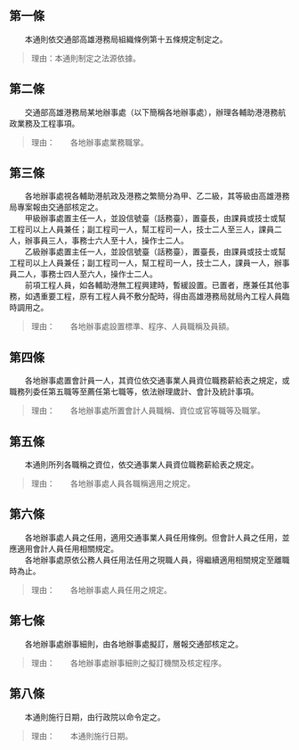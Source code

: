 第一條 
-------
　　本通則依交通部高雄港務局組織條例第十五條規定制定之。  
> 理由：本通則制定之法源依據。



第二條 
-------
　　交通部高雄港務局某地辦事處（以下簡稱各地辦事處），辦理各輔助港港務航政業務及工程事項。  
> 理由：　　各地辦事處業務職掌。



第三條 
-------
　　各地辦事處視各輔助港航政及港務之繁簡分為甲、乙二級，其等級由高雄港務局專案報由交通部核定之。  
　　甲級辦事處置主任一人，並設信號臺（話務臺），置臺長，由課員或技士或幫工程司以上人員兼任；副工程司一人，幫工程司一人，技士二人至三人，課員二人，辦事員三人，事務士六人至十人，操作士二人。  
　　乙級辦事處置主任一人，並設信號臺（話務臺），置臺長，由課員或技士或幫工程司以上人員兼任；副工程司一人，幫工程司一人，技士二人，課員一人，辦事員二人，事務士四人至六人，操作士二人。  
　　前項工程人員，如各輔助港無工程興建時，暫緩設置。已置者，應兼任其他事務，如遇重要工程，原有工程人員不敷分配時，得由高雄港務局就局內工程人員臨時調用之。  
> 理由：　　各地辦事處設置標準、程序、人員職稱及員額。



第四條 
-------
　　各地辦事處置會計員一人，其資位依交通事業人員資位職務薪給表之規定，或職務列委任第五職等至薦任第七職等，依法辦理歲計、會計及統計事項。  
> 理由：　　各地辦事處所置會計人員職稱、資位或官等職等及職掌。



第五條 
-------
　　本通則所列各職稱之資位，依交通事業人員資位職務薪給表之規定。  
> 理由：　　各地辦事處人員各職稱適用之規定。



第六條 
-------
　　各地辦事處人員之任用，適用交通事業人員任用條例。但會計人員之任用，並應適用會計人員任用相關規定。  
　　各地辦事處原依公務人員任用法任用之現職人員，得繼續適用相關規定至離職時為止。  
> 理由：　　各地辦事處人員任用之規定。



第七條 
-------
　　各地辦事處辦事細則，由各地辦事處擬訂，層報交通部核定之。  
> 理由：　　各地辦事處辦事細則之擬訂機關及核定程序。



第八條 
-------
　　本通則施行日期，由行政院以命令定之。  
> 理由：　　本通則施行日期。